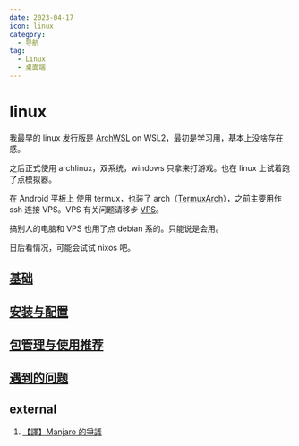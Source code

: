 ```yaml
---
date: 2023-04-17
icon: linux
category:
  - 导航
tag:
  - Linux
  - 桌面端
---
```


# linux

我最早的 linux 发行版是 [ArchWSL](https://github.com/yuk7/ArchWSL) on WSL2，最初是学习用，基本上没啥存在感。

之后正式使用 archlinux，双系统，windows 只拿来打游戏。也在 linux 上试着跑了点模拟器。

在 Android 平板上 使用 termux，也装了 arch（[TermuxArch](https://github.com/TermuxArch/TermuxArch)），之前主要用作 ssh 连接 VPS。VPS 有关问题请移步 [VPS](../proxy/vps.md)。

搞别人的电脑和 VPS 也用了点 debian 系的。只能说是会用。

日后看情况，可能会试试 nixos 吧。

## [基础](./basic.md)

## [安装与配置](./install_and_config.md)

## [包管理与使用推荐](./package.md)

## [遇到的问题](./problem.md)

## external

1. [【譯】Manjaro 的爭議](https://blog.origincode.me/manjaro-controversies/)
